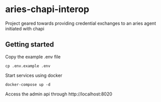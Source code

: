 # aries-chapi-interop
Project geared towards providing credential exchanges to an aries agent initiated with chapi


## Getting started
Copy the example .env file
```
cp .env.example .env
```
Start services using docker
```
docker-compose up -d
```
Access the admin api through http://localhost:8020